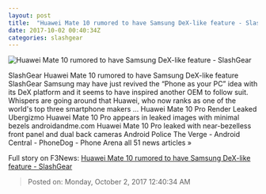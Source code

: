 ```yaml
---
layout: post
title:  "Huawei Mate 10 rumored to have Samsung DeX-like feature - SlashGear"
date: 2017-10-02 00:40:34Z
categories: slashgear
---
```


![Huawei Mate 10 rumored to have Samsung DeX-like feature - SlashGear](https://c.slashgear.com/wp-content/uploads/2017/10/samsung-dex.jpg)

SlashGear Huawei Mate 10 rumored to have Samsung DeX-like feature SlashGear Samsung may have just revived the “Phone as your PC” idea with its DeX platform and it seems to have inspired another OEM to follow suit. Whispers are going around that Huawei, who now ranks as one of the world's top three smartphone makers ... Huawei Mate 10 Pro Render Leaked Ubergizmo Huawei Mate 10 Pro appears in leaked images with minimal bezels androidandme.com Huawei Mate 10 Pro leaked with near-bezelless front panel and dual back cameras Android Police The Verge - Android Central - PhoneDog - Phone Arena all 51 news articles »


Full story on F3News: [Huawei Mate 10 rumored to have Samsung DeX-like feature - SlashGear](http://www.f3nws.com/n/PjBDqB)

> Posted on: Monday, October 2, 2017 12:40:34 AM
